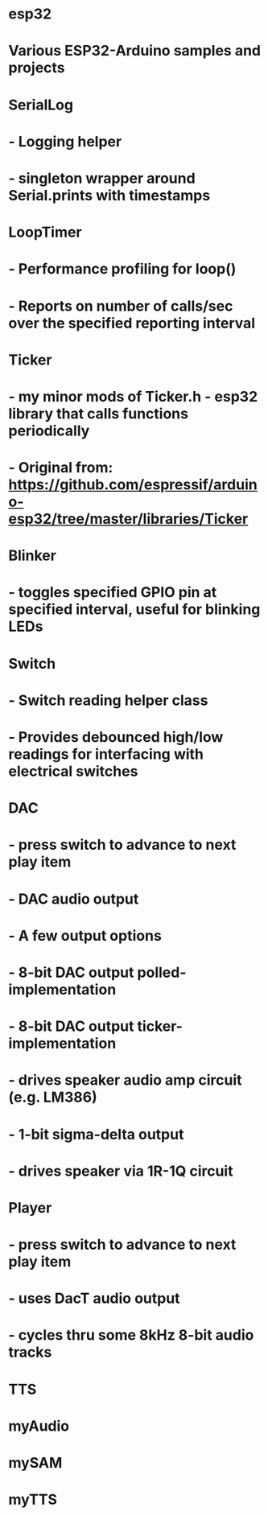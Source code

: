 # esp32
# Various ESP32-Arduino samples and projects
#
# 
#   SerialLog
#       - Logging helper
#       - singleton wrapper around Serial.prints with timestamps
#   LoopTimer
#       - Performance profiling for loop()
#       - Reports on number of calls/sec over the specified reporting interval
#   Ticker
#       - my minor mods of Ticker.h - esp32 library that calls functions periodically
#       - Original from: https://github.com/espressif/arduino-esp32/tree/master/libraries/Ticker
#   Blinker
#       - toggles specified GPIO pin at specified interval, useful for blinking LEDs
#   Switch
#       - Switch reading helper class
#       - Provides debounced high/low readings for interfacing with electrical switches
#   DAC
#       - press switch to advance to next play item
#       - DAC audio output
#       - A few output options
#           - 8-bit DAC output polled-implementation
#           - 8-bit DAC output ticker-implementation
#               - drives speaker audio amp circuit (e.g. LM386)
#           - 1-bit sigma-delta output 
#               - drives speaker via 1R-1Q circuit
#   Player
#       - press switch to advance to next play item
#       - uses DacT audio output
#       - cycles thru some 8kHz 8-bit audio tracks
#


#   TTS
#   myAudio
#   mySAM
#   myTTS

